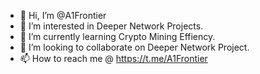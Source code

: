 - 👋 Hi, I’m @A1Frontier
- 👀 I’m interested in Deeper Network Projects.
- 🌱 I’m currently learning Crypto Mining Effiency.
- 💞️ I’m looking to collaborate on Deeper Network Project.
- 📫 How to reach me @ https://t.me/A1Frontier

<!---
A1Frontier/A1Frontier is a ✨ special ✨ repository because its `README.md` (this file) appears on your GitHub profile.
You can click the Preview link to take a look at your changes.
--->
